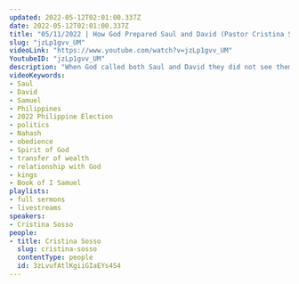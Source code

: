 ```yaml
---
updated: 2022-05-12T02:01:00.337Z
date: 2022-05-12T02:01:00.337Z
title: "05/11/2022 | How God Prepared Saul and David (Pastor Cristina Sosso)"
slug: "jzLp1gvv_UM"
videoLink: "https://www.youtube.com/watch?v=jzLp1gvv_UM"
YoutubeID: "jzLp1gvv_UM"
description: "When God called both Saul and David they did not see themselves as something great, however God's plan for them was much greater. When God anointed Saul through Samuel the Spirit of the Lord came powerfully upon him and he was suddenly able to command the armies of Israel. He also made sure to give glory and honor to God in everything he did. However He became comfortable in His position and thus stopped listening to the direction of God. When David was called by the Lord the Spirit of the Lord also came powerfully upon him and he was able to do many mighty works. However the difference between Saul and David was that David developed a relationship with God. He wrote many songs of worship and adoration to God. Saul did not do this. Instead Saul relied heavily on the words of the prophet (which he sometimes obeyed and sometimes did not obey.) Pastor Cris also address the Philippine Church concerning the current political situation following the 2022 Philippine election. This sermon was delivered by Pastor Cristina Sosso at Freedom Fellowship Church International on May 11, 2022.\n"
videoKeywords:
- Saul
- David
- Samuel
- Philippines
- 2022 Philippine Election
- politics
- Nahash
- obedience
- Spirit of God
- transfer of wealth
- relationship with God
- kings
- Book of I Samuel
playlists:
- full sermons
- livestreams
speakers:
- Cristina Sosso
people:
- title: Cristina Sosso
  slug: cristina-sosso
  contentType: people
  id: 3zLvufAtlKgiiGIaEYs4S4
---
```

